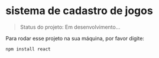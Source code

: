 <h1>sistema de cadastro de jogos</h1>

> Status do projeto: Em desenvolvimento...

Para rodar esse projeto na sua máquina, por favor digite:

```
npm install react
```
